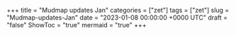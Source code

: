 +++
title = "Mudmap updates Jan"
categories = ["zet"]
tags = ["zet"]
slug = "Mudmap-updates-Jan"
date = "2023-01-08 00:00:00 +0000 UTC"
draft = "false"
ShowToc = "true"
mermaid = "true"
+++

